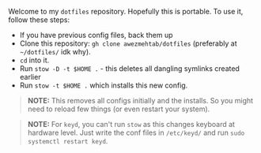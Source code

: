 Welcome to my `dotfiles` repository. Hopefully this is portable.
To use it, follow these steps:

* If you have previous config files, back them up
* Clone this repository: `gh clone awezmehtab/dotfiles` (preferably at
`~/dotfiles/` idk why).
* `cd` into it.
* Run `stow -D -t $HOME .` - this deletes all dangling symlinks created earlier
* Run `stow -t $HOME .` which installs this new config.
> **NOTE:** This removes all configs initially and the installs. So you might
> need to reload few things (or even restart your system).


> **NOTE:** For `keyd`, you can't run `stow` as this changes keyboard at
> hardware level. Just write the conf files in `/etc/keyd/` and run `sudo
> systemctl restart keyd`.
